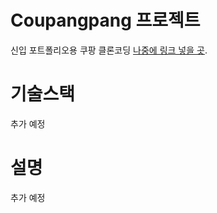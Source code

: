 # Coupangpang 프로젝트

신입 포트폴리오용 쿠팡 클론코딩
[나중에 링크 넣을 곳](https://github.com/facebook/create-react-app).

# 기술스택

추가 예정

# 설명

추가 예정
